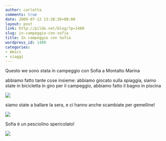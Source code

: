 ```yaml
---
author: carlotta
comments: true
date: 2009-07-12 13:28:26+00:00
layout: post
link: http://pilde.net/blog/?p=1480
slug: in-campeggio-con-sofia
title: In campeggio con Sofia
wordpress_id: 1480
categories:
- Amici
- viaggi
---
```


Questo we sono stata in campeggio con Sofia a Montalto Marina

abbiamo fatto tante cose insieme: abbiamo giocato sulla spiaggia, siamo state in bicicletta in giro per il campeggio, abbiamo fatto il bagno in piscina

![](http://pilde.net/blog/wp-content/uploads/2009/07/sofia4.jpg)

siamo state a ballare la sera, e ci hanno anche scambiate per gemelline!

![](http://pilde.net/blog/wp-content/uploads/2009/07/sofia3.jpg)

Sofia è un pesciolino spericolato!

![](http://pilde.net/blog/wp-content/uploads/2009/07/sofia2.jpg)
